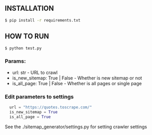 ## INSTALLATION

```bash
$ pip install -r requirements.txt
```

## HOW TO RUN

```bash
$ python test.py
```

### Params:

- url: str - URL to crawl
- is_new_sitemap: True | False - Whether is new sitemap or not
- is_all_page: True | False - Whether is all pages or single page

### Edit parameters to settings

```python 
  url = "https://quotes.toscrape.com/" 
  is_new_sitemap = True 
  is_all_page = True
```


See the ./sitemap_generator/settings.py for setting crawler settings